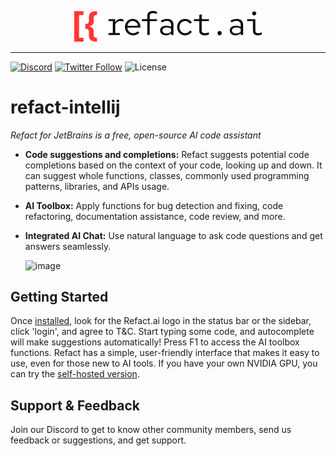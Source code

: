 <p align="center">
  <img width="300" alt="Refact" src="src/main/resources/icons/refact_logo.svg"/>
</p>

---

[![Discord](https://img.shields.io/discord/1037660742440194089?logo=discord&label=Discord&link=https%3A%2F%2Fsmallcloud.ai%2Fdiscord)](https://smallcloud.ai/discord)
[![Twitter Follow](https://img.shields.io/twitter/follow/refact_ai)](https://twitter.com/intent/follow?screen_name=refact_ai)
![License](https://img.shields.io/github/license/smallcloudai/refact-intellij)


# refact-intellij
*Refact for JetBrains is a free, open-source AI code assistant* 
- **Code suggestions and completions:** Refact suggests potential code completions based on the context of your code, looking up and down. It can suggest whole functions, classes, commonly used programming patterns, libraries, and APIs usage.
- **AI Toolbox:** Apply functions for bug detection and fixing, code refactoring, documentation assistance, code review, and more. 
- **Integrated AI Chat:** Use natural language to ask code questions and get answers seamlessly.
  
  ![image](https://github.com/smallcloudai/refact-intellij/blob/main/almost-all-features-05x.jpg)

## Getting Started
Once [installed](https://plugins.jetbrains.com/plugin/20647-refact-ai), look for the Refact.ai logo in the status bar or the sidebar, click 'login', and agree to T&C. Start typing some code, and autocomplete will make suggestions automatically! Press F1 to access the AI toolbox functions. Refact has a simple, user-friendly interface that makes it easy to use, even for those new to AI tools.
If you have your own NVIDIA GPU, you can try the [self-hosted version](https://github.com/smallcloudai/refact).
## Support & Feedback
Join our Discord to get to know other community members, send us feedback or suggestions, and get support.
